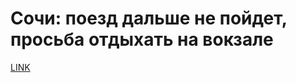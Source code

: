 # Сочи: поезд дальше не пойдет, просьба отдыхать на вокзале



[LINK](https://varlamov.ru/1139501.html)